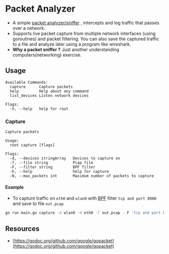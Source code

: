# Packet Analyzer
- A simple [packet analyzer/sniffer](https://en.wikipedia.org/wiki/Packet_analyzer) , intercepts and log traffic that passes over a network.
- Supports live packet capture from multiple network interfaces (using goroutines) and packet filtering. You can also save the captured traffic to a file and analyze later using a program like wireshark.
- **Why a packet sniffer ?** Just another understanding computers(networking) exercise.
## Usage
```
Available Commands:
  capture      Capture packets
  help         Help about any command
  list_devices Listen network devices

Flags:
  -h, --help   help for root
```
### Capture
```
Capture packets

Usage:
  root capture [flags]

Flags:
  -d, --devices stringArray   Devices to capture on
  -f, --file string           Pcap file
  -F, --filter string         BPF filter
  -h, --help                  help for capture
  -N, --max_packets int       Maximum number of packets to capture
```

#### Example
- To capture traffic on `eth0` and `wlan0` with [BPF](https://biot.com/capstats/bpf.html) filter `tcp and port 8000` and save to file `out.pcap`
```bash
go run main.go capture -d wlan0 -d eth0 -f out.pcap - F 'tcp and port 8000'
```

## Resources
- [https://godoc.org/github.com/google/gopacket](https://godoc.org/github.com/google/gopacket)
